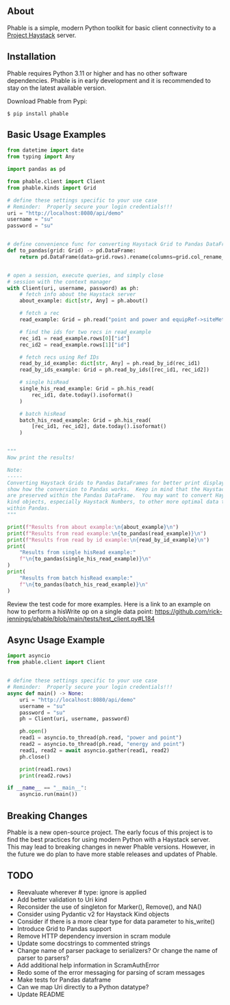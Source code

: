About
-----
Phable is a simple, modern Python toolkit for basic client connectivity to a [Project Haystack](https://project-haystack.org/) server.

Installation
------------
Phable requires Python 3.11 or higher and has no other software dependencies.  Phable is in early development and it is recommended to stay on the latest available version.

Download Phable from Pypi:

```console
$ pip install phable
```

Basic Usage Examples
--------------------
```python
from datetime import date
from typing import Any

import pandas as pd

from phable.client import Client
from phable.kinds import Grid

# define these settings specific to your use case
# Reminder:  Properly secure your login credentials!!!
uri = "http://localhost:8080/api/demo"
username = "su"
password = "su"


# define convenience func for converting Haystack Grid to Pandas DataFrame
def to_pandas(grid: Grid) -> pd.DataFrame:
    return pd.DataFrame(data=grid.rows).rename(columns=grid.col_rename_map)


# open a session, execute queries, and simply close
# session with the context manager
with Client(uri, username, password) as ph:
    # fetch info about the Haystack server
    about_example: dict[str, Any] = ph.about()

    # fetch a rec
    read_example: Grid = ph.read("point and power and equipRef->siteMeter")

    # find the ids for two recs in read_example
    rec_id1 = read_example.rows[0]["id"]
    rec_id2 = read_example.rows[1]["id"]

    # fetch recs using Ref IDs
    read_by_id_example: dict[str, Any] = ph.read_by_id(rec_id1)
    read_by_ids_example: Grid = ph.read_by_ids([rec_id1, rec_id2])

    # single hisRead
    single_his_read_example: Grid = ph.his_read(
        rec_id1, date.today().isoformat()
    )

    # batch hisRead
    batch_his_read_example: Grid = ph.his_read(
        [rec_id1, rec_id2], date.today().isoformat()
    )


"""
Now print the results!

Note:
-----
Converting Haystack Grids to Pandas DataFrames for better print display and to
show how the conversion to Pandas works.  Keep in mind that the Haystack kinds
are preserved within the Pandas DataFrame.  You may want to convert Haystack
kind objects, especially Haystack Numbers, to other more optimal data types
within Pandas.
"""

print(f"Results from about example:\n{about_example}\n")
print(f"Results from read example:\n{to_pandas(read_example)}\n")
print(f"Results from read by id example:\n{read_by_id_example}\n")
print(
    "Results from single hisRead example:"
    f"\n{to_pandas(single_his_read_example)}\n"
)
print(
    "Results from batch hisRead example:"
    f"\n{to_pandas(batch_his_read_example)}\n"
)
```

Review the test code for more examples.  Here is a link to an example on how to perform a hisWrite op on a single data point:
https://github.com/rick-jennings/phable/blob/main/tests/test_client.py#L184

Async Usage Example
-------------------
```python
import asyncio
from phable.client import Client


# define these settings specific to your use case
# Reminder:  Properly secure your login credentials!!!
async def main() -> None:
    uri = "http://localhost:8080/api/demo"
    username = "su"
    password = "su"
    ph = Client(uri, username, password)

    ph.open()
    read1 = asyncio.to_thread(ph.read, "power and point")
    read2 = asyncio.to_thread(ph.read, "energy and point")
    read1, read2 = await asyncio.gather(read1, read2)
    ph.close()

    print(read1.rows)
    print(read2.rows)

if __name__ == "__main__":
    asyncio.run(main())
```

Breaking Changes
----------------
Phable is a new open-source project.  The early focus of this project is to find the best practices for using modern Python with a Haystack server.  This may lead to breaking changes in newer Phable versions.  However, in the future we do plan to have more stable releases and updates of Phable.

TODO
----
- Reevaluate wherever # type: ignore is applied
- Add better validation to Uri kind
- Reconsider the use of singleton for Marker(), Remove(), and NA()
- Consider using Pydantic v2 for Haystack Kind objects
- Consider if there is a more clear type for data parameter to his_write()
- Introduce Grid to Pandas support
- Remove HTTP dependency inversion in scram module
- Update some docstrings to commented strings
- Change name of parser package to serializers?  Or change the name of parser to parsers?
- Add additional help information in ScramAuthError
- Redo some of the error messaging for parsing of scram messages
- Make tests for Pandas dataframe
- Can we map Uri directly to a Python datatype?
- Update README